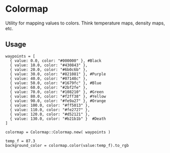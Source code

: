 # Colormap

Utility for mapping values to colors. Think temperature maps, density maps, etc.

## Usage

    waypoints = [
      { value: 0.0, color: "#000000" }, #Black
      { value: 10.0, color: "#430843" },
      { value: 20.0, color: "#6b0c6b" },
      { value: 30.0, color: "#821081" }, #Purple
      { value: 40.0, color: "#07148c" },
      { value: 50.0, color: "#1679fc" }, #Blue
      { value: 60.0, color: "#2bf2fe" },
      { value: 70.0, color: "#108210" }, #Green
      { value: 80.0, color: "#f2ff38" }, #Yellow
      { value: 90.0, color: "#fe9a27" }, #Orange
      { value: 100.0, color: "#ff5013" },
      { value: 110.0, color: "#fe2727" },
      { value: 120.0, color: "#d52121" },
      { value: 130.0, color: "#b21b1b" }  #Death
    ]
    
    colormap = Colormap::Colormap.new( waypoints )
    
    temp_f = 87.3
    background_color = colormap.color(value:temp_f).to_rgb